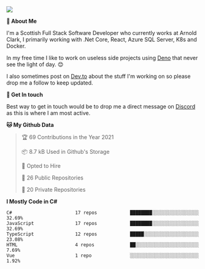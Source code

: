 <img src="https://github.com/jasonhughes94/jasonhughes94/blob/main/header.png?raw=true">

**:tangerine: About Me**

I'm a Scottish Full Stack Software Developer who currently works at Arnold Clark, I primarily working with .Net Core, React, Azure SQL Server, K8s and Docker.

In my free time I like to work on useless side projects using [Deno](https://deno.land/) that never see the light of day. 😊

I also sometimes post on [Dev.to](https://dev.to/jasonhughes94) about the stuff I'm working on so please drop me a follow to keep updated.

**:speech_balloon: Get In touch**

Best way to get in touch would be to drop me a direct message on [Discord](https://discordapp.com/users/206498666976903169) as this is where I am most active.

<!--START_SECTION:waka-->
**🐱 My Github Data** 

> 🏆 69 Contributions in the Year 2021
 > 
> 📦 8.7 kB Used in Github's Storage 
 > 
> 💼 Opted to Hire
 > 
> 📜 26 Public Repositories 
 > 
> 🔑 20 Private Repositories  
 > 
**I Mostly Code in C#** 

```text
C#                       17 repos            ████████░░░░░░░░░░░░░░░░░   32.69% 
JavaScript               17 repos            ████████░░░░░░░░░░░░░░░░░   32.69% 
TypeScript               12 repos            █████░░░░░░░░░░░░░░░░░░░░   23.08% 
HTML                     4 repos             ██░░░░░░░░░░░░░░░░░░░░░░░   7.69% 
Vue                      1 repo              ░░░░░░░░░░░░░░░░░░░░░░░░░   1.92%

```



<!--END_SECTION:waka-->
